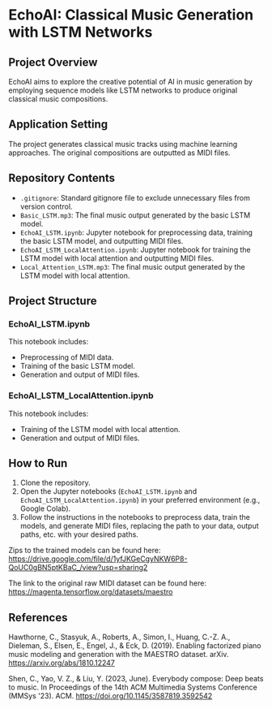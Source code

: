 # EchoAI: Classical Music Generation with LSTM Networks

## Project Overview
EchoAI aims to explore the creative potential of AI in music generation by employing sequence models like LSTM networks to produce original classical music compositions.

## Application Setting
The project generates classical music tracks using machine learning approaches. The original compositions are outputted as MIDI files.

## Repository Contents
- `.gitignore`: Standard gitignore file to exclude unnecessary files from version control.
- `Basic_LSTM.mp3`: The final music output generated by the basic LSTM model.
- `EchoAI_LSTM.ipynb`: Jupyter notebook for preprocessing data, training the basic LSTM model, and outputting MIDI files.
- `EchoAI_LSTM_LocalAttention.ipynb`: Jupyter notebook for training the LSTM model with local attention and outputting MIDI files.
- `Local_Attention_LSTM.mp3`: The final music output generated by the LSTM model with local attention.

## Project Structure

### EchoAI_LSTM.ipynb
This notebook includes:
- Preprocessing of MIDI data.
- Training of the basic LSTM model.
- Generation and output of MIDI files.

### EchoAI_LSTM_LocalAttention.ipynb
This notebook includes:
- Training of the LSTM model with local attention.
- Generation and output of MIDI files.

## How to Run
1. Clone the repository.
2. Open the Jupyter notebooks (`EchoAI_LSTM.ipynb` and `EchoAI_LSTM_LocalAttention.ipynb`) in your preferred environment (e.g., Google Colab).
3. Follow the instructions in the notebooks to preprocess data, train the models, and generate MIDI files, replacing the path to your data, output paths, etc. with your desired paths.

Zips to the trained models can be found here: https://drive.google.com/file/d/1yfJKGeCgyNKW6P8-QoUC0gBN5ptKBaC_/view?usp=sharing2

The link to the original raw MIDI dataset can be found here: https://magenta.tensorflow.org/datasets/maestro

## References
Hawthorne, C., Stasyuk, A., Roberts, A., Simon, I., Huang, C.-Z. A., Dieleman, S., Elsen, E., Engel, J., & Eck, D. (2019). Enabling factorized piano music modeling and generation with the MAESTRO dataset. arXiv. https://arxiv.org/abs/1810.12247

Shen, C., Yao, V. Z., & Liu, Y. (2023, June). Everybody compose: Deep beats to music. In Proceedings of the 14th ACM Multimedia Systems Conference (MMSys '23). ACM. https://doi.org/10.1145/3587819.3592542
